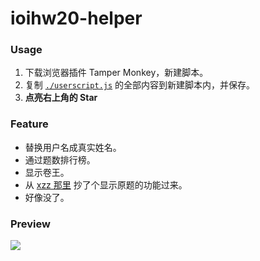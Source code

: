 # ioihw20-helper

### Usage

1. 下载浏览器插件 Tamper Monkey，新建脚本。
2. 复制 [`./userscript.js`](https://raw.githubusercontent.com/memset0/ioihw20-helper/master/userscript.js) 的全部内容到新建脚本内，并保存。
3. **点亮右上角的 Star**

### Feature

* 替换用户名成真实姓名。
* 通过题数排行榜。
* 显示卷王。
* 从 [xzz 那里](https://github.com/xzz-233/ioihw20-problem) 抄了个显示原题的功能过来。
* 好像没了。

### Preview

![](https://static.memset0.cn/img/v2/20201015220404.png)
